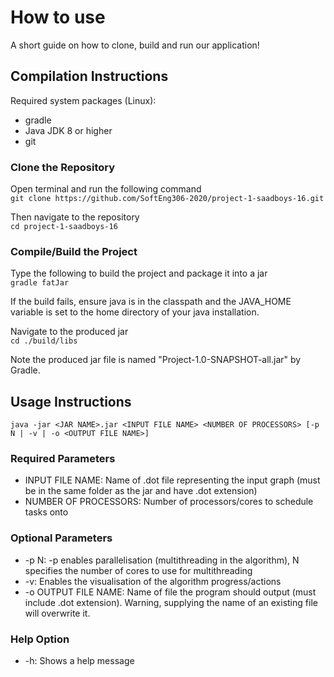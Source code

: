 # How to use

A short guide on how to clone, build and run our application!
 
## Compilation Instructions
Required system packages (Linux):
* gradle
* Java JDK 8 or higher
* git    

### Clone the Repository
Open terminal and run the following command   
`` git clone https://github.com/SoftEng306-2020/project-1-saadboys-16.git ``

Then navigate to the repository   
`` cd project-1-saadboys-16 ``

### Compile/Build the Project   
Type the following to build the project and package it into a jar   
`` gradle fatJar ``

If the build fails, ensure java is in the classpath and the JAVA_HOME variable is set to the home directory of your java installation.   

Navigate to the produced jar   
`` cd ./build/libs ``

Note the produced jar file is named "Project-1.0-SNAPSHOT-all.jar" by Gradle.

## Usage Instructions
`` java -jar <JAR NAME>.jar <INPUT FILE NAME> <NUMBER OF PROCESSORS> [-p N | -v | -o <OUTPUT FILE NAME>] ``    
### Required Parameters        
* INPUT FILE NAME: Name of .dot file representing the input graph (must be in the same folder as the jar and have .dot extension) 
* NUMBER OF PROCESSORS: Number of processors/cores to schedule tasks onto    
### Optional Parameters    
* -p N: -p enables parallelisation (multithreading in the algorithm), N specifies the number of cores to use for multithreading    
* -v: Enables the visualisation of the algorithm progress/actions
* -o OUTPUT FILE NAME: Name of file the program should output (must include .dot extension). Warning, supplying the name of an existing file will overwrite it.    
### Help Option
* -h: Shows a help message

